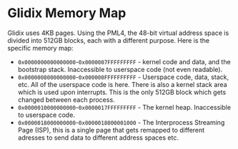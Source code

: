 Glidix Memory Map
=================

Glidix uses 4KB pages. Using the PML4, the 48-bit virtual address space is divided into 512GB blocks, each with a different purpose. Here is the specific memory map:

 * `0x0000000000000000`-`0x0000007FFFFFFFFF` - kernel code and data, and the bootstrap stack. Inaccessible to userspace code (not even readable).
 * `0x0000008000000000`-`0x000000FFFFFFFFFF` - Userspace code, data, stack, etc. All of the userspace code is here. There is also a kernel stack area which is used upon interrupts. This is the only 512GB block which gets changed between each process.
 * `0x0000010000000000`-`0x0000017FFFFFFFFF` - The kernel heap. Inaccessible to userspace code.
 * `0x0000018000000000`-`0x0000018000001000` - The Interprocess Streaming Page (ISP), this is a single page that gets remapped to different adresses to send data to different address spaces etc.
